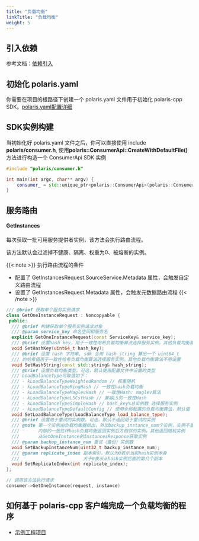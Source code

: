 ```yaml
---
title: "负载均衡"
linkTitle: "负载均衡"
weight: 5
---
```


## 引入依赖

参考文档：[依赖引入](/docs/使用指南/c++应用开发/sdk/依赖引入/)

## 初始化 polaris.yaml

你需要在项目的根路径下创建一个 polaris.yaml 文件用于初始化 polaris-cpp SDK。[polaris.yaml配置详细](https://github.com/polarismesh/polaris-cpp/blob/main/polaris.yaml.template)


## SDK实例构建

当初始化好 polaris.yaml 文件之后，你可以直接使用 include **polaris/consumer.h**, 使用**polaris::ConsumerApi::CreateWithDefaultFile()** 方法进行构造一个 ConsumerApi SDK 实例

```cpp
#include "polaris/consumer.h"

int main(int argc, char** argv) {
    consumer_ = std::unique_ptr<polaris::ConsumerApi>(polaris::ConsumerApi::CreateWithDefaultFile());
}
```

## 服务路由

#### GetInstances

每次获取一批可用服务提供者实例，该方法会执行路由流程。

该方法默认会过滤掉不健康、隔离、权重为0、被熔断的实例。

{{< note >}} 
执行路由流程的条件
- 配置了 GetInstancesRequest.SourceService.Metadata 属性，会触发自定义路由流程
- 设置了 GetInstancesRequest.Metadata 属性，会触发元数据路由流程
{{< /note >}}

```cpp
/// @brief 获取单个服务实例请求
class GetOneInstanceRequest : Noncopyable {
 public:
  /// @brief 构建获取单个服务实例请求对象
  /// @param service_key 命名空间和服务名
  explicit GetOneInstanceRequest(const ServiceKey& service_key);
  /// @brief 设置hash key，用于一致性哈希负载均衡算法选择服务实例。其他负载均衡算法不用设置
  void SetHashKey(uint64_t hash_key);
  /// @brief 设置 hash 字符串, sdk 会用 hash_string 算出一个 uint64_t
  /// 的哈希值用于一致性哈希负载均衡算法选择服务实例。其他负载均衡算法不用设置
  void SetHashString(const std::string& hash_string);
  /// @brief 设置负载均衡类型。可选，默认使用配置文件中设置的类型
  /// LoadBalanceType可取值如下：
  /// - kLoadBalanceTypeWeightedRandom // 权重随机
  /// - kLoadBalanceTypeRingHash // 一致性hash负载均衡
  /// - kLoadBalanceTypeMaglevHash // 一致性Hash: maglev算法
  /// - kLoadBalanceTypeL5CstHash // 兼容L5的一致性Hash
  /// - kLoadBalanceTypeSimpleHash // hash_key%总实例数 选择服务实例
  /// - kLoadBalanceTypeDefaultConfig // 使用全局配置的负载均衡算法，默认值
  void SetLoadBalanceType(LoadBalanceType load_balance_type);
  /// @brief 设置用于重试的实例数。可选，默认不返回用于重试的实例
  /// @note 第一个实例由负载均衡器给出，外加backup_instance_num个实例，实例不重复，但不保证数量
  ///       内部的一致性环hash负载均衡返回实例后方相邻的实例，其他返回随机实例
  ///       从GetOneInstance的InstancesResponse获取实例
  /// @param backup_instance_num 重试（备份）实例数
  void SetBackupInstanceNum(uint32_t backup_instance_num);
  /// @param replicate_index 副本索引，默认为0表示当前hash实例本身
  ///                        大于0表示从hash实例后面的第几个副本
  void SetReplicateIndex(int replicate_index);
};

// 调用该方法执行请求
consumer->GetOneInstance(request, instance)
```


## 如何基于 polaris-cpp 客户端完成一个负载均衡的程序

- [示例工程项目](https://github.com/polarismesh/polaris-cpp/blob/main/examples/consumer/register_load_balancer.cpp)




